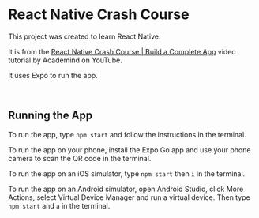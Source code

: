 # React Native Crash Course

This project was created to learn React Native.

It is from the [React Native Crash Course | Build a Complete App](https://www.youtube.com/watch?v=VozPNrt-LfE) video tutorial by Academind on YouTube.

It uses Expo to run the app.

&nbsp;


## Running the App

To run the app, type `npm start` and follow the instructions in the terminal.

To run the app on your phone, install the Expo Go app and use your phone camera to scan the QR code in the terminal.

To run the app on an iOS simulator, type `npm start` then `i` in the terminal.

To run the app on an Android simulator, open Android Studio, click More Actions, select Virtual Device Manager and run a virtual device. Then type `npm start` and `a` in the terminal.


